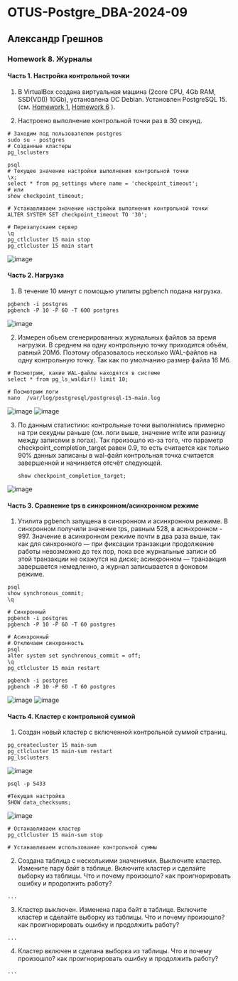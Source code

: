 # OTUS-Postgre_DBA-2024-09
## Александр Грешнов

### Homework 8. Журналы 

#### Часть 1. Настройка контрольной точки
1. В VirtualBox создана виртуальная машина (2core CPU, 4Gb RAM, SSD(VDI)) 10Gb), установлена ОС Debian. Установлен PostgreSQL 15. (см. [Homework 1](/Homework/HW-1.md), [Homework 6](/Homework/HW-6.md) ).

2. Настроено выполнение контрольной точки раз в 30 секунд.

```
# Заходим под пользователем postgres
sudo su - postgres
# Созданные кластеры
pg_lsclusters

psql
# Текущее значение настройки выполнения контрольной точки
\x;
select * from pg_settings where name = 'checkpoint_timeout';
# или
show checkpoint_timeout;

# Устанавливаем значение настройки выполнения контрольной точки
ALTER SYSTEM SET checkpoint_timeout TO '30';

# Перезапускаем сервер
\q
pg_ctlcluster 15 main stop
pg_ctlcluster 15 main start

```
![image](https://github.com/user-attachments/assets/5c851c16-fb8b-4dd8-91cf-9467ae6ca5c7)


#### Часть 2. Нагрузка
1. В течение 10 минут c помощью утилиты pgbench подана нагрузка.
```
pgbench -i postgres
pgbench -P 10 -P 60 -T 600 postgres
```
![image](https://github.com/user-attachments/assets/3c3fd333-a019-4e69-bd9a-3bcbcd9a27af)

2. Измерен объем сгенерированных журнальных файлов за время нагрузки. В среднем на одну контрольную точку приходится объём, равный 20Мб. Поэтому образовалось несколько WAL-файлов на одну контрольную точку. Так как по умолчанию размер файла 16 Мб.
```
# Посмотрим, какие WAL-файлы находятся в системе
select * from pg_ls_waldir() limit 10;

# Посмотрим логи
nano  /var/log/postgresql/postgresql-15-main.log

```
![image](https://github.com/user-attachments/assets/95d6506f-c3b5-4896-8bcc-731682088f4e)
![image](https://github.com/user-attachments/assets/a6380a8f-14c9-4f23-92c7-9e0ab12dc3b0)


3. По данным статистики: контрольные точки выполнялись примерно на три секудны раньше (см. логи выше, значение write или разницу между записями в логах). Так произошло из-за того, что параметр checkpoint_completion_target равен 0.9, то есть считается как только 90% данных записаны в wal-файл контрольная точка считается завершенной и начинается отсчёт следующей.
   ```
   show checkpoint_completion_target;

   ```
![image](https://github.com/user-attachments/assets/7166de88-8167-4dec-9592-923cb805ffe1)


#### Часть 3. Сравнение tps в синхронном/асинхронном режиме
1. Утилита pgbench запущена в синхронном и асинхронном режиме. В синхронном получили значение tps, равным 528, в асинхронном - 997. Значение в асинхронном режиме почти в два раза выше, так как для синхронного — при фиксации транзакции продолжение работы невозможно до тех пор, пока все журнальные записи об этой транзакции не окажутся на диске; асинхронном — транзакция завершается немедленно, а журнал записывается в фоновом режиме.
```
psql
show synchronous_commit;
\q

# Синхронный
pgbench -i postgres
pgbench -P 10 -P 60 -T 60 postgres

# Асинхронный
# Отключаем синхронность
psql
alter system set synchronous_commit = off;
\q
pg_ctlcluster 15 main restart

pgbench -i postgres
pgbench -P 10 -P 60 -T 60 postgres
```
![image](https://github.com/user-attachments/assets/3c613f50-a94f-40b5-b68b-a5ffaa0e14d3)
![image](https://github.com/user-attachments/assets/8ca79782-d6d0-4cd0-bd6b-3469329de520)




#### Часть 4. Кластер с контрольной суммой
1. Создан новый кластер с включенной контрольной суммой страниц.
```
pg_createcluster 15 main-sum
pg_ctlcluster 15 main-sum restart
pg_lsclusters
```
![image](https://github.com/user-attachments/assets/6c745e89-b77d-4c90-8dd8-c97e55dce83d)

```
psql -p 5433

#Текущая настройка
SHOW data_checksums;
```
![image](https://github.com/user-attachments/assets/772be927-1736-4eba-bd53-b07e4f9f9b0a)

```
# Останавливаем кластер
pg_ctlcluster 15 main-sum stop

# Устанавливаем использование контрольной суммы
```



2. Создана таблица с несколькими значениями. Выключите кластер. Измените пару байт в таблице. Включите кластер и сделайте выборку из таблицы. Что и почему произошло? как проигнорировать ошибку и продолжить работу?
```
...
```

3. Кластер выключен. Изменена пара байт в таблице. Включите кластер и сделайте выборку из таблицы. Что и почему произошло? как проигнорировать ошибку и продолжить работу?
```
...
```

4. Кластер включен и сделана выборка из таблицы. Что и почему произошло? как проигнорировать ошибку и продолжить работу?
```
...
```
